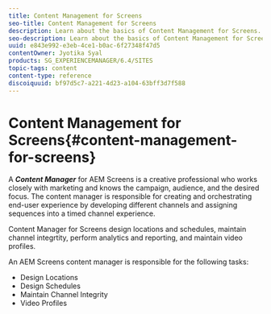```yaml
---
title: Content Management for Screens
seo-title: Content Management for Screens
description: Learn about the basics of Content Management for Screens.
seo-description: Learn about the basics of Content Management for Screens.
uuid: e843e992-e3eb-4ce1-b0ac-6f27348f47d5
contentOwner: Jyotika Syal
products: SG_EXPERIENCEMANAGER/6.4/SITES
topic-tags: content
content-type: reference
discoiquuid: bf97d5c7-a221-4d23-a104-63bff3d7f588
---
```


# Content Management for Screens{#content-management-for-screens}

A ***Content Manager*** for AEM Screens is a creative professional who works closely with marketing and knows the campaign, audience, and the desired focus. The content manager is responsible for creating and orchestrating end-user experience by developing different channels and assigning sequences into a timed channel experience.

Content Manager for Screens design locations and schedules, maintain channel integrtity, perform analytics and reporting, and maintain video profiles.

An AEM Screens content manager is responsible for the following tasks:

* Design Locations
* Design Schedules
* Maintain Channel Integrity
* Video Profiles

